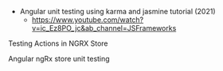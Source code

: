 - Angular unit testing using karma and jasmine tutorial (2021)
  - https://www.youtube.com/watch?v=ic_Ez8PO_jc&ab_channel=JSFrameworks

Testing Actions in NGRX Store

Angular ngRx store unit testing
